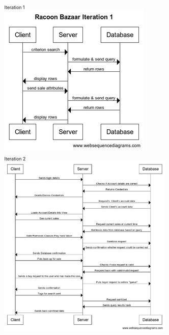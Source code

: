 Iteration 1
![Iteration 1 Sequence Diagram](</Diagrams/RacoonBazaarIteration1Sequence.png>)



Iteration 2
![Iteration 2 Sequence Diagram](</Diagrams/SequenceDiagramIteration2.png>)

